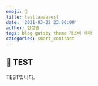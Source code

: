 ```yaml
---
emoji: 🧢
title: testtaaaaaest
date: '2021-03-22 23:00:00'
author: 한성원
tags: blog gatsby theme 개츠비 테마
categories: smart_contract
---
```



## 👋 TEST
TEST입니다.



```toc

```
